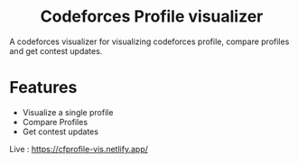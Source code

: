 <h1 align="center"> Codeforces Profile visualizer </h1>

A codeforces visualizer for visualizing codeforces profile, compare profiles and get contest updates.

# Features

- Visualize a single profile
- Compare Profiles
- Get contest updates

Live : https://cfprofile-vis.netlify.app/
